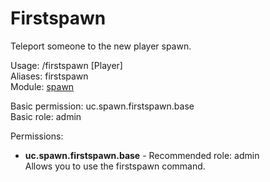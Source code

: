 Firstspawn
====
Teleport someone to the new player spawn.

Usage: /firstspawn [Player]<br>
Aliases: firstspawn<br>
Module: [spawn](../modules/spawn.md)<br>

Basic permission: uc.spawn.firstspawn.base<br>
Basic role: admin<br>

Permissions: <br>
* **uc.spawn.firstspawn.base** - Recommended role: admin<br>Allows you to use the firstspawn command.
